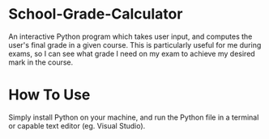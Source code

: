 # School-Grade-Calculator
An interactive Python program which takes user input, and computes the user's final grade in a given course. This is particularly useful for me during exams, so I can see what grade I need on my exam to achieve my desired mark in the course.

# How To Use
Simply install Python on your machine, and run the Python file in a terminal or capable text editor (eg. Visual Studio).
